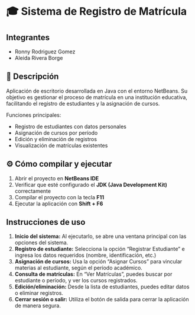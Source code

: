 
# 🎓 Sistema de Registro de Matrícula

##  Integrantes

- Ronny Rodriguez Gomez 
- Aleida Rivera Borge 

## 📝 Descripción

Aplicación de escritorio desarrollada en Java con el entorno NetBeans. Su objetivo es gestionar el proceso de matrícula en una institución educativa, facilitando el registro de estudiantes y la asignación de cursos.

Funciones principales:
- Registro de estudiantes con datos personales
- Asignación de cursos por período
- Edición y eliminación de registros
- Visualización de matrículas existentes

## ⚙️ Cómo compilar y ejecutar

1. Abrir el proyecto en **NetBeans IDE**
2. Verificar que esté configurado el **JDK (Java Development Kit)** correctamente
3. Compilar el proyecto con la tecla **F11**
4. Ejecutar la aplicación con **Shift + F6**

## Instrucciones de uso

1. **Inicio del sistema:** Al ejecutarlo, se abre una ventana principal con las opciones del sistema.
2. **Registro de estudiante:** Selecciona la opción “Registrar Estudiante” e ingresa los datos requeridos (nombre, identificación, etc.)
3. **Asignación de cursos:** Usa la opción “Asignar Cursos” para vincular materias al estudiante, según el período académico.
4. **Consulta de matrículas:** En “Ver Matrículas”, puedes buscar por estudiante o período, y ver los cursos registrados.
5. **Edición/eliminación:** Desde la lista de estudiantes, puedes editar datos o eliminar registros.
6. **Cerrar sesión o salir:** Utiliza el botón de salida para cerrar la aplicación de manera segura.
